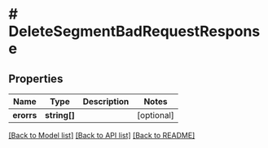 # # DeleteSegmentBadRequestResponse

## Properties

Name | Type | Description | Notes
------------ | ------------- | ------------- | -------------
**erorrs** | **string[]** |  | [optional]

[[Back to Model list]](../../README.md#models) [[Back to API list]](../../README.md#endpoints) [[Back to README]](../../README.md)

